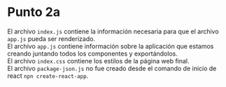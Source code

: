 # Punto 2a
El archivo `index.js` contiene la información necesaria para que el archivo `app.js` pueda ser renderizado.<br>
El archivo `app.js` contiene información sobre la aplicación que estamos creando juntando todos los componentes y exportándolos.<br>
El archivo `index.css` contiene los estilos de la página web final.<br>
El archivo `package-json.js` no fue creado desde el comando de inicio de react `npn create-react-app`.
